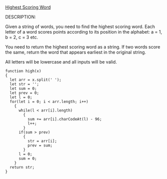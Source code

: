 [Highest Scoring Word](https://www.codewars.com/kata/57eb8fcdf670e99d9b000272)

DESCRIPTION:

Given a string of words, you need to find the highest scoring word.
Each letter of a word scores points according to its position in the alphabet: a = 1, b = 2, c = 3 etc.

You need to return the highest scoring word as a string.
If two words score the same, return the word that appears earliest in the original string.

All letters will be lowercase and all inputs will be valid.

```
function high(x)
{
  let arr = x.split(' ');
  let str = '';
  let sum = 0;
  let prev = 0;
  let l = 0;
  for(let i = 0; i < arr.length; i++)
    {
      while(l < arr[i].length)
        {
          sum += arr[i].charCodeAt(l) - 96;
          l++;
        }
      if(sum > prev)
        {
          str = arr[i];
          prev = sum;
        }
      l = 0;
      sum = 0;
    }
  return str;
}
```
